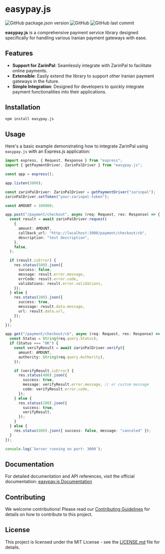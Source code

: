 # easypay.js

![GitHub package.json version](https://img.shields.io/github/package-json/v/sajjadmrx/easypay-js)
![GitHub](https://img.shields.io/github/license/sajjadmrx/easypay-js)
![GitHub last commit](https://img.shields.io/github/last-commit/sajjadmrx/easypay-js)

**easypay.js** is a comprehensive payment service library designed specifically for handling various Iranian payment gateways with ease.

## Features

- **Support for ZarinPal**: Seamlessly integrate with ZarinPal to facilitate online payments.
- **Extensible**: Easily extend the library to support other Iranian payment gateways in the future.
- **Simple Integration**: Designed for developers to quickly integrate payment functionalities into their applications.

## Installation

```bash
npm install easypay.js
```

## Usage

Here's a basic example demonstrating how to integrate ZarinPal using `easypay.js` with an Express.js application:

```typescript
import express, { Request, Response } from "express";
import { getPaymentDriver, ZarinPalDriver } from "easypay.js";

const app = express();

app.listen(3000);

const zarinPalDriver: ZarinPalDriver = getPaymentDriver("zarinpal");
zarinPalDriver.setToken("your-zarinpal-token");

const AMOUNT = 100000;

app.post("/payment/checkout", async (req: Request, res: Response) => {
  const result = await zarinPalDriver.request(
    {
      amount: AMOUNT,
      callback_url: "http://localhost:3000/payment/checkout/cb",
      description: "test description",
    },
    false,
  );

  if (result.isError) {
    res.status(500).json({
      success: false,
      message: result.error.message,
      errCode: result.error.code,
      validations: result.error.validations,
    });
  } else {
    res.status(200).json({
      success: true,
      messsage: result.data.message,
      url: result.data.url,
    });
  }
});

app.get("/payment/checkout/cb", async (req: Request, res: Response) => {
  const Status = String(req.query.Status);
  if (Status === "OK") {
    const verifyResult = await zarinPalDriver.verify({
      amount: AMOUNT,
      authority: String(req.query.Authority),
    });

    if (verifyResult.isError) {
      res.status(400).json({
        success: true,
        message: verifyResult.error.message, // or custom message
        code: verifyResult.error.code,
      });
    } else {
      res.status(200).json({
        success: true,
        verifyResult,
      });
    }
  } else {
    res.status(400).json({ success: false, message: "canceled" });
  }
});

console.log(`Server running on port: 3000`);
```

## Documentation

For detailed documentation and API references, visit the official documentation: [easypay.js Documentation](https://sajjadmrx.github.io/easypay-js)

## Contributing

We welcome contributions! Please read our [Contributing Guidelines](link-to-contributing-guidelines) for details on how to contribute to this project.

## License

This project is licensed under the MIT License - see the [LICENSE.md](LICENSE.md) file for details.
